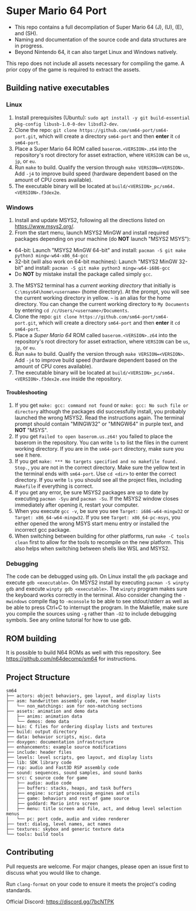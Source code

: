 # Super Mario 64 Port

- This repo contains a full decompilation of Super Mario 64 (J), (U), (E), and (SH).
- Naming and documentation of the source code and data structures are in progress.
- Beyond Nintendo 64, it can also target Linux and Windows natively.

This repo does not include all assets necessary for compiling the game.
A prior copy of the game is required to extract the assets.

## Building native executables

### Linux

1. Install prerequisites (Ubuntu): `sudo apt install -y git build-essential pkg-config libusb-1.0-0-dev libsdl2-dev`.
2. Clone the repo: `git clone https://github.com/sm64-port/sm64-port.git`, which will create a directory `sm64-port` and then **enter** it `cd sm64-port`.
3. Place a Super Mario 64 ROM called `baserom.<VERSION>.z64` into the repository's root directory for asset extraction, where `VERSION` can be `us`, `jp`, or `eu`.
4. Run `make` to build. Qualify the version through `make VERSION=<VERSION>`. Add `-j4` to improve build speed (hardware dependent based on the amount of CPU cores available).
5. The executable binary will be located at `build/<VERSION>_pc/sm64.<VERSION>.f3dex2e`.

### Windows

1. Install and update MSYS2, following all the directions listed on https://www.msys2.org/.
2. From the start menu, launch MSYS2 MinGW and install required packages depending on your machine (do **NOT** launch "MSYS2 MSYS"):
  * 64-bit: Launch "MSYS2 MinGW 64-bit" and install: `pacman -S git make python3 mingw-w64-x86_64-gcc`
  * 32-bit (will also work on 64-bit machines): Launch "MSYS2 MinGW 32-bit" and install: `pacman -S git make python3 mingw-w64-i686-gcc`
  * Do **NOT** by mistake install the package called simply `gcc`.
3. The MSYS2 terminal has a _current working directory_ that initially is `C:\msys64\home\<username>` (home directory). At the prompt, you will see the current working directory in yellow. `~` is an alias for the home directory. You can change the current working directory to `My Documents` by entering `cd /c/Users/<username>/Documents`.
4. Clone the repo: `git clone https://github.com/sm64-port/sm64-port.git`, which will create a directory `sm64-port` and then **enter** it `cd sm64-port`.
5. Place a *Super Mario 64* ROM called `baserom.<VERSION>.z64` into the repository's root directory for asset extraction, where `VERSION` can be `us`, `jp`, or `eu`.
6. Run `make` to build. Qualify the version through `make VERSION=<VERSION>`. Add `-j4` to improve build speed (hardware dependent based on the amount of CPU cores available).
7. The executable binary will be located at `build/<VERSION>_pc/sm64.<VERSION>.f3dex2e.exe` inside the repository.

#### Troubleshooting

1. If you get `make: gcc: command not found` or `make: gcc: No such file or directory` although the packages did successfully install, you probably launched the wrong MSYS2. Read the instructions again. The terminal prompt should contain "MINGW32" or "MINGW64" in purple text, and **NOT** "MSYS".
2. If you get `Failed to open baserom.us.z64!` you failed to place the baserom in the repository. You can write `ls` to list the files in the current working directory. If you are in the `sm64-port` directory, make sure you see it here.
3. If you get `make: *** No targets specified and no makefile found. Stop.`, you are not in the correct directory. Make sure the yellow text in the terminal ends with `sm64-port`. Use `cd <dir>` to enter the correct directory. If you write `ls` you should see all the project files, including `Makefile` if everything is correct.
4. If you get any error, be sure MSYS2 packages are up to date by executing `pacman -Syu` and `pacman -Su`. If the MSYS2 window closes immediately after opening it, restart your computer.
5. When you execute `gcc -v`, be sure you see `Target: i686-w64-mingw32` or `Target: x86_64-w64-mingw32`. If you see `Target: x86_64-pc-msys`, you either opened the wrong MSYS start menu entry or installed the incorrect gcc package.
6. When switching between building for other platforms, run `make -C tools clean` first to allow for the tools to recompile on the new platform. This also helps when switching between shells like WSL and MSYS2.

### Debugging

The code can be debugged using `gdb`. On Linux install the `gdb` package and execute `gdb <executable>`. On MSYS2 install by executing `pacman -S winpty gdb` and execute `winpty gdb <executable>`. The `winpty` program makes sure the keyboard works correctly in the terminal. Also consider changing the `-mwindows` compile flag to `-mconsole` to be able to see stdout/stderr as well as be able to press Ctrl+C to interrupt the program. In the Makefile, make sure you compile the sources using `-g` rather than `-O2` to include debugging symbols. See any online tutorial for how to use gdb.

## ROM building

It is possible to build N64 ROMs as well with this repository. See https://github.com/n64decomp/sm64 for instructions.

## Project Structure
	
	sm64
	├── actors: object behaviors, geo layout, and display lists
	├── asm: handwritten assembly code, rom header
	│   └── non_matchings: asm for non-matching sections
	├── assets: animation and demo data
	│   ├── anims: animation data
	│   └── demos: demo data
	├── bin: C files for ordering display lists and textures
	├── build: output directory
	├── data: behavior scripts, misc. data
	├── doxygen: documentation infrastructure
	├── enhancements: example source modifications
	├── include: header files
	├── levels: level scripts, geo layout, and display lists
	├── lib: SDK library code
	├── rsp: audio and Fast3D RSP assembly code
	├── sound: sequences, sound samples, and sound banks
	├── src: C source code for game
	│   ├── audio: audio code
	│   ├── buffers: stacks, heaps, and task buffers
	│   ├── engine: script processing engines and utils
	│   ├── game: behaviors and rest of game source
	│   ├── goddard: Mario intro screen
	│   ├── menu: title screen and file, act, and debug level selection menus
	│   └── pc: port code, audio and video renderer
	├── text: dialog, level names, act names
	├── textures: skybox and generic texture data
	└── tools: build tools

## Contributing

Pull requests are welcome. For major changes, please open an issue first to
discuss what you would like to change.

Run `clang-format` on your code to ensure it meets the project's coding standards.

Official Discord: https://discord.gg/7bcNTPK
